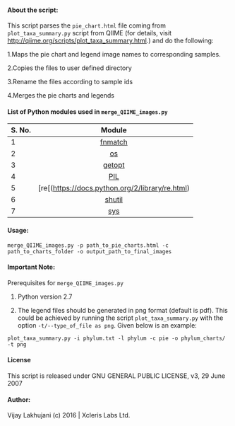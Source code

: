 #### About the script:

This script parses the `pie_chart.html` file coming from `plot_taxa_summary.py` script from QIIME (for details, visit http://qiime.org/scripts/plot_taxa_summary.html.) and do the following:
  
1.Maps the pie chart and legend image names to corresponding samples.

2.Copies the files to user defined directory

3.Rename the files according to sample ids

4.Merges the pie charts and legends   


#### List of Python modules used in `merge_QIIME_images.py`

| S. No.        | Module        |
| ------------- |:-------------:|
| 1             |  [fnmatch](https://docs.python.org/2/library/fnmatch.html)      |
| 2             |    [os](https://docs.python.org/2/library/os.html)         |
| 3             | [getopt](https://docs.python.org/2/library/getopt.html)        |
| 4             | [PIL](http://www.pythonware.com/products/pil)           |
| 5             | [re[(https://docs.python.org/2/library/re.html)            |
| 6             | [shutil](https://docs.python.org/2/library/shutil.html)        |
| 7             | [sys](https://docs.python.org/2/library/sys.html)           |



#### Usage:
`merge_QIIME_images.py -p path_to_pie_charts.html -c path_to_charts_folder -o output_path_to_final_images`

#### Important Note:
Prerequisites for `merge_QIIME_images.py`

1. Python version 2.7

2. The legend files should be generated in png format (default is pdf). This could be achieved by running the script `plot_taxa_summary.py` with the option `-t/--type_of_file as png`. Given below is an example:

`plot_taxa_summary.py -i phylum.txt -l phylum -c pie -o phylum_charts/ -t png`

#### License
This script is released under GNU GENERAL PUBLIC LICENSE, v3, 29 June 2007

#### Author:
Vijay Lakhujani  (c) 2016 | Xcleris Labs Ltd.
